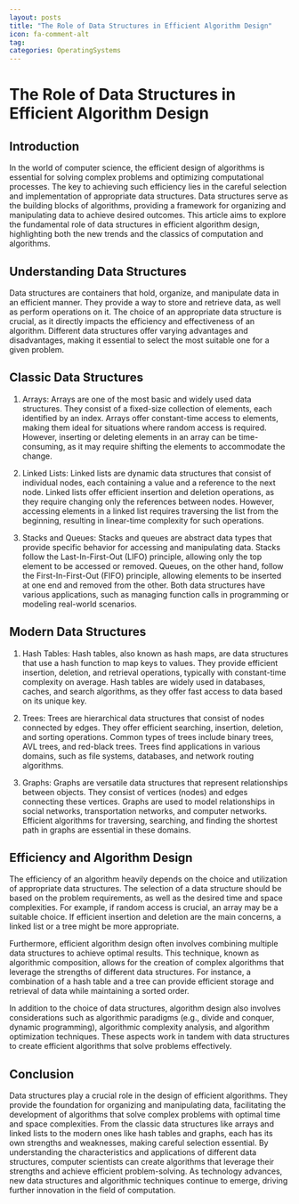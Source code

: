 ```yaml
---
layout: posts
title: "The Role of Data Structures in Efficient Algorithm Design"
icon: fa-comment-alt
tag:      
categories: OperatingSystems
---
```



# The Role of Data Structures in Efficient Algorithm Design

## Introduction

In the world of computer science, the efficient design of algorithms is essential for solving complex problems and optimizing computational processes. The key to achieving such efficiency lies in the careful selection and implementation of appropriate data structures. Data structures serve as the building blocks of algorithms, providing a framework for organizing and manipulating data to achieve desired outcomes. This article aims to explore the fundamental role of data structures in efficient algorithm design, highlighting both the new trends and the classics of computation and algorithms.

## Understanding Data Structures

Data structures are containers that hold, organize, and manipulate data in an efficient manner. They provide a way to store and retrieve data, as well as perform operations on it. The choice of an appropriate data structure is crucial, as it directly impacts the efficiency and effectiveness of an algorithm. Different data structures offer varying advantages and disadvantages, making it essential to select the most suitable one for a given problem.

## Classic Data Structures

1. Arrays: Arrays are one of the most basic and widely used data structures. They consist of a fixed-size collection of elements, each identified by an index. Arrays offer constant-time access to elements, making them ideal for situations where random access is required. However, inserting or deleting elements in an array can be time-consuming, as it may require shifting the elements to accommodate the change.

2. Linked Lists: Linked lists are dynamic data structures that consist of individual nodes, each containing a value and a reference to the next node. Linked lists offer efficient insertion and deletion operations, as they require changing only the references between nodes. However, accessing elements in a linked list requires traversing the list from the beginning, resulting in linear-time complexity for such operations.

3. Stacks and Queues: Stacks and queues are abstract data types that provide specific behavior for accessing and manipulating data. Stacks follow the Last-In-First-Out (LIFO) principle, allowing only the top element to be accessed or removed. Queues, on the other hand, follow the First-In-First-Out (FIFO) principle, allowing elements to be inserted at one end and removed from the other. Both data structures have various applications, such as managing function calls in programming or modeling real-world scenarios.

## Modern Data Structures

1. Hash Tables: Hash tables, also known as hash maps, are data structures that use a hash function to map keys to values. They provide efficient insertion, deletion, and retrieval operations, typically with constant-time complexity on average. Hash tables are widely used in databases, caches, and search algorithms, as they offer fast access to data based on its unique key.

2. Trees: Trees are hierarchical data structures that consist of nodes connected by edges. They offer efficient searching, insertion, deletion, and sorting operations. Common types of trees include binary trees, AVL trees, and red-black trees. Trees find applications in various domains, such as file systems, databases, and network routing algorithms.

3. Graphs: Graphs are versatile data structures that represent relationships between objects. They consist of vertices (nodes) and edges connecting these vertices. Graphs are used to model relationships in social networks, transportation networks, and computer networks. Efficient algorithms for traversing, searching, and finding the shortest path in graphs are essential in these domains.

## Efficiency and Algorithm Design

The efficiency of an algorithm heavily depends on the choice and utilization of appropriate data structures. The selection of a data structure should be based on the problem requirements, as well as the desired time and space complexities. For example, if random access is crucial, an array may be a suitable choice. If efficient insertion and deletion are the main concerns, a linked list or a tree might be more appropriate.

Furthermore, efficient algorithm design often involves combining multiple data structures to achieve optimal results. This technique, known as algorithmic composition, allows for the creation of complex algorithms that leverage the strengths of different data structures. For instance, a combination of a hash table and a tree can provide efficient storage and retrieval of data while maintaining a sorted order.

In addition to the choice of data structures, algorithm design also involves considerations such as algorithmic paradigms (e.g., divide and conquer, dynamic programming), algorithmic complexity analysis, and algorithm optimization techniques. These aspects work in tandem with data structures to create efficient algorithms that solve problems effectively.

## Conclusion

Data structures play a crucial role in the design of efficient algorithms. They provide the foundation for organizing and manipulating data, facilitating the development of algorithms that solve complex problems with optimal time and space complexities. From the classic data structures like arrays and linked lists to the modern ones like hash tables and graphs, each has its own strengths and weaknesses, making careful selection essential. By understanding the characteristics and applications of different data structures, computer scientists can create algorithms that leverage their strengths and achieve efficient problem-solving. As technology advances, new data structures and algorithmic techniques continue to emerge, driving further innovation in the field of computation.
